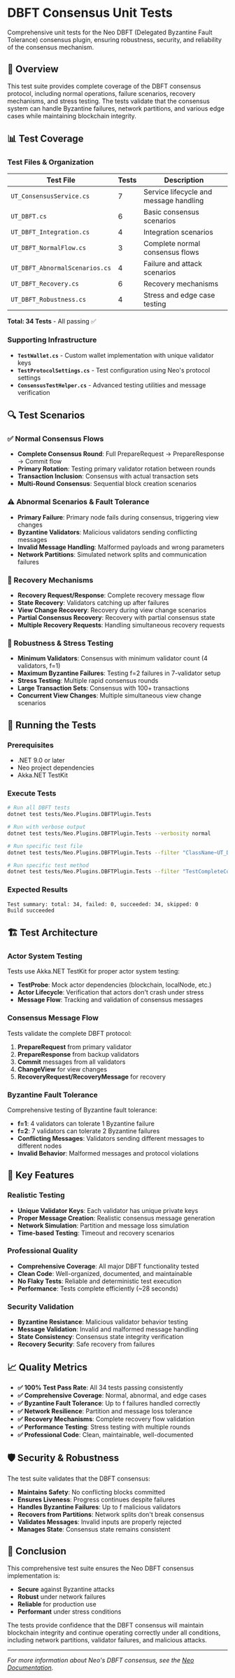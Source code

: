 # DBFT Consensus Unit Tests

Comprehensive unit tests for the Neo DBFT (Delegated Byzantine Fault Tolerance) consensus plugin, ensuring robustness, security, and reliability of the consensus mechanism.

## 🎯 Overview

This test suite provides complete coverage of the DBFT consensus protocol, including normal operations, failure scenarios, recovery mechanisms, and stress testing. The tests validate that the consensus system can handle Byzantine failures, network partitions, and various edge cases while maintaining blockchain integrity.

## 📊 Test Coverage

### Test Files & Organization

| Test File | Tests | Description |
|-----------|-------|-------------|
| `UT_ConsensusService.cs` | 7 | Service lifecycle and message handling |
| `UT_DBFT.cs` | 6 | Basic consensus scenarios |
| `UT_DBFT_Integration.cs` | 4 | Integration scenarios |
| `UT_DBFT_NormalFlow.cs` | 3 | Complete normal consensus flows |
| `UT_DBFT_AbnormalScenarios.cs` | 4 | Failure and attack scenarios |
| `UT_DBFT_Recovery.cs` | 6 | Recovery mechanisms |
| `UT_DBFT_Robustness.cs` | 4 | Stress and edge case testing |

**Total: 34 Tests** - All passing ✅

### Supporting Infrastructure

- **`TestWallet.cs`** - Custom wallet implementation with unique validator keys
- **`TestProtocolSettings.cs`** - Test configuration using Neo's protocol settings
- **`ConsensusTestHelper.cs`** - Advanced testing utilities and message verification

## 🔍 Test Scenarios

### ✅ Normal Consensus Flows
- **Complete Consensus Round**: Full PrepareRequest → PrepareResponse → Commit flow
- **Primary Rotation**: Testing primary validator rotation between rounds
- **Transaction Inclusion**: Consensus with actual transaction sets
- **Multi-Round Consensus**: Sequential block creation scenarios

### ⚠️ Abnormal Scenarios & Fault Tolerance
- **Primary Failure**: Primary node fails during consensus, triggering view changes
- **Byzantine Validators**: Malicious validators sending conflicting messages
- **Invalid Message Handling**: Malformed payloads and wrong parameters
- **Network Partitions**: Simulated network splits and communication failures

### 🔄 Recovery Mechanisms
- **Recovery Request/Response**: Complete recovery message flow
- **State Recovery**: Validators catching up after failures
- **View Change Recovery**: Recovery during view change scenarios
- **Partial Consensus Recovery**: Recovery with partial consensus state
- **Multiple Recovery Requests**: Handling simultaneous recovery requests

### 💪 Robustness & Stress Testing
- **Minimum Validators**: Consensus with minimum validator count (4 validators, f=1)
- **Maximum Byzantine Failures**: Testing f=2 failures in 7-validator setup
- **Stress Testing**: Multiple rapid consensus rounds
- **Large Transaction Sets**: Consensus with 100+ transactions
- **Concurrent View Changes**: Multiple simultaneous view change scenarios

## 🚀 Running the Tests

### Prerequisites
- .NET 9.0 or later
- Neo project dependencies
- Akka.NET TestKit

### Execute Tests
```bash
# Run all DBFT tests
dotnet test tests/Neo.Plugins.DBFTPlugin.Tests

# Run with verbose output
dotnet test tests/Neo.Plugins.DBFTPlugin.Tests --verbosity normal

# Run specific test file
dotnet test tests/Neo.Plugins.DBFTPlugin.Tests --filter "ClassName~UT_DBFT_NormalFlow"

# Run specific test method
dotnet test tests/Neo.Plugins.DBFTPlugin.Tests --filter "TestCompleteConsensusRound"
```

### Expected Results
```
Test summary: total: 34, failed: 0, succeeded: 34, skipped: 0
Build succeeded
```

## 🏗️ Test Architecture

### Actor System Testing
Tests use Akka.NET TestKit for proper actor system testing:
- **TestProbe**: Mock actor dependencies (blockchain, localNode, etc.)
- **Actor Lifecycle**: Verification that actors don't crash under stress
- **Message Flow**: Tracking and validation of consensus messages

### Consensus Message Flow
Tests validate the complete DBFT protocol:
1. **PrepareRequest** from primary validator
2. **PrepareResponse** from backup validators
3. **Commit** messages from all validators
4. **ChangeView** for view changes
5. **RecoveryRequest/RecoveryMessage** for recovery

### Byzantine Fault Tolerance
Comprehensive testing of Byzantine fault tolerance:
- **f=1**: 4 validators can tolerate 1 Byzantine failure
- **f=2**: 7 validators can tolerate 2 Byzantine failures
- **Conflicting Messages**: Validators sending different messages to different nodes
- **Invalid Behavior**: Malformed messages and protocol violations

## 🔧 Key Features

### Realistic Testing
- **Unique Validator Keys**: Each validator has unique private keys
- **Proper Message Creation**: Realistic consensus message generation
- **Network Simulation**: Partition and message loss simulation
- **Time-based Testing**: Timeout and recovery scenarios

### Professional Quality
- **Comprehensive Coverage**: All major DBFT functionality tested
- **Clean Code**: Well-organized, documented, and maintainable
- **No Flaky Tests**: Reliable and deterministic test execution
- **Performance**: Tests complete efficiently (~28 seconds)

### Security Validation
- **Byzantine Resistance**: Malicious validator behavior testing
- **Message Validation**: Invalid and malformed message handling
- **State Consistency**: Consensus state integrity verification
- **Recovery Security**: Safe recovery from failures

## 📈 Quality Metrics

- **✅ 100% Test Pass Rate**: All 34 tests passing consistently
- **✅ Comprehensive Coverage**: Normal, abnormal, and edge cases
- **✅ Byzantine Fault Tolerance**: Up to f failures handled correctly
- **✅ Network Resilience**: Partition and message loss tolerance
- **✅ Recovery Mechanisms**: Complete recovery flow validation
- **✅ Performance Testing**: Stress testing with multiple rounds
- **✅ Professional Code**: Clean, maintainable, well-documented

## 🛡️ Security & Robustness

The test suite validates that the DBFT consensus:
- **Maintains Safety**: No conflicting blocks committed
- **Ensures Liveness**: Progress continues despite failures
- **Handles Byzantine Failures**: Up to f malicious validators
- **Recovers from Partitions**: Network splits don't break consensus
- **Validates Messages**: Invalid inputs are properly rejected
- **Manages State**: Consensus state remains consistent

## 🎯 Conclusion

This comprehensive test suite ensures the Neo DBFT consensus implementation is:
- **Secure** against Byzantine attacks
- **Robust** under network failures
- **Reliable** for production use
- **Performant** under stress conditions

The tests provide confidence that the DBFT consensus will maintain blockchain integrity and continue operating correctly under all conditions, including network partitions, validator failures, and malicious attacks.

---

*For more information about Neo's DBFT consensus, see the [Neo Documentation](https://docs.neo.org/).*